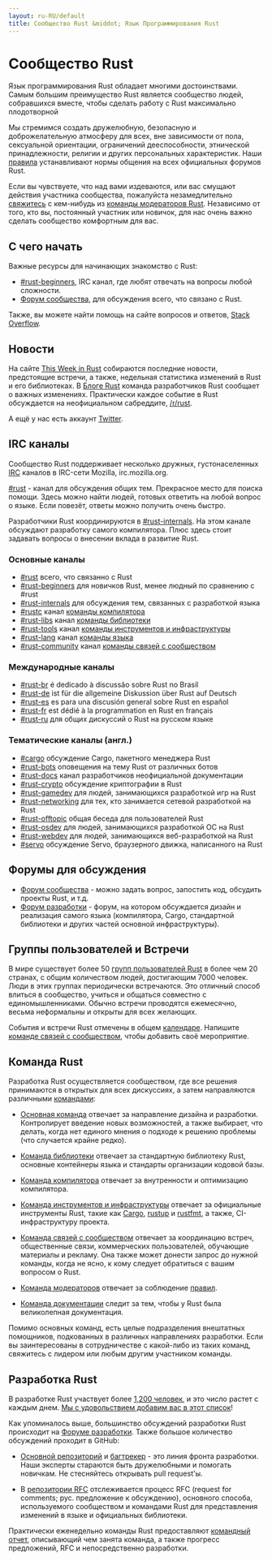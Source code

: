 ```yaml
---
layout: ru-RU/default
title: Сообщество Rust &middot; Язык Программирования Rust
---
```


# Сообщество Rust

Язык программирования Rust обладает многими достоинствами. Самым большим преимущество Rust является сообщество людей, собравшихся вместе, чтобы сделать работу с Rust максимально плодотворной

Мы стремимся создать дружелюбную, безопасную и
доброжелательную атмосферу для всех, вне зависимости от пола, сексуальной
ориентации, ограничений дееспособности, этнической принадлежности,
религии и других персональных характеристик. Наши [правила][coc]
устанавливают нормы общения на всех официальных форумов Rust.

Если вы чувствуете, что над вами издеваются, или
вас смущают действия участника сообщества, пожалуйста незамедлительно
[свяжитесь][mod_team_email] с кем-нибудь из
[команды модераторов Rust][mod_team]. Независимо от того, кто вы, постоянный
участник или новичок, для нас очень важно сделать сообщество комфортным для
вас.

[coc]: https://www.rust-lang.org/conduct.html
[mod_team]: https://www.rust-lang.org/team.html#Moderation
[mod_team_email]: mailto:rust-mods@rust-lang.org

## С чего начать

Важные ресурсы для начинающих знакомство с Rust:

- [#rust-beginners][beginners_irc], IRC канал, где любят
  отвечать на вопросы любой сложности.
- [Форум сообщества][users_forum], для обсуждения всего, что связано с Rust.

Также, вы можете найти помощь на сайте вопросов и ответов, [Stack Overflow][stack_overflow].

[stack_overflow]: https://ru.stackoverflow.com/questions/tagged/rust


## Новости

На сайте [This Week in Rust][twir] собираются последние
новости, предстоящие встречи, а также, недельная статистика изменений в Rust
и его библиотеках. В [Блоге Rust][rust_blog]
команда разработчиков Rust сообщает о важных изменениях. Практически каждое событие
в Rust обсуждается на неофициальном сабреддите, [/r/rust][reddit].

А ещё у нас есть аккаунт [Twitter][twitter].

[twir]: https://this-week-in-rust.org/
[rust_blog]: http://blog.rust-lang.org/
[reddit]: https://www.reddit.com/r/rust
[reddit_coc]: https://www.reddit.com/r/rust/comments/2rvrzx/our_code_of_conduct_please_read/
[twitter]: https://twitter.com/rustlang

## IRC каналы

Сообщество Rust поддерживает несколько дружных,
густонаселенных [IRC] каналов в IRC-сети Mozilla, irc.mozilla.org.

[#rust][rust_irc] - канал для обсуждения общих тем. Прекрасное место для поиска помощи. Здесь можно найти людей,
готовых ответить на любой вопрос о языке. Если повезёт, ответы можно получить очень быстро.

Разработчики Rust координируются в [#rust-internals][internals_irc]. На этом канале обсуждают разработку самого компилятора. Плюс здесь стоит задавать вопросы о внесении вклада в развитие Rust.

### Основные каналы

- [#rust][rust_irc] всего, что связанно с Rust
- [#rust-beginners][beginners_irc] для новичков Rust, менее людный по сравнению с #rust
- [#rust-internals][internals_irc] для обсуждения тем, связанных с разработкой языка
- [#rustc][rustc_irc] канал [команды компилятора][compiler_team]
- [#rust-libs][libs_irc] канал [команды библиотеки][library_team]
- [#rust-tools][tools_irc] канал [команды инструментов и инфраструктуры][tool_team]
- [#rust-lang][lang_irc] канал [команды языка][language_team]
- [#rust-community][community_irc] канал [команды связей с сообществом][community_team]

### Международные каналы

- [#rust-br][br_irc] é dedicado à discussão sobre Rust no Brasil
- [#rust-de][de_irc] ist für die allgemeine Diskussion über Rust auf Deutsch
- [#rust-es][es_irc] es para una discusión general sobre Rust en español
- [#rust-fr][fr_irc] est dédié à la programmation en Rust en français
- [#rust-ru][ru_irc] для общих дискуссий о Rust на русском языке

### Тематические каналы (англ.)

- [#cargo][cargo_irc] обсуждение Cargo, пакетного менеджера Rust
- [#rust-bots][bots_irc] оповещения на тему Rust от различных ботов
- [#rust-docs][docs_irc] канал разработчиков неофициальной документации
- [#rust-crypto][crypto_irc] обсуждение криптографии в Rust
- [#rust-gamedev][gamedev_irc] для людей, занимающихся разработкой игр на Rust
- [#rust-networking][networking_irc] для тех, кто занимается сетевой разработкой на Rust
- [#rust-offtopic][offtopic_irc] общая беседа для пользователей Rust
- [#rust-osdev][osdev_irc] для людей, занимающихся разработкой ОС на Rust
- [#rust-webdev][webdev_irc] для людей, занимающихся веб-разработкой на Rust
- [#servo][servo_irc] обсуждение Servo, браузерного движка, написанного на Rust

[IRC]: https://en.wikipedia.org/wiki/Internet_Relay_Chat
[beginners_irc]: https://client00.chat.mibbit.com/?server=irc.mozilla.org&channel=%23rust-beginners
[bots_irc]: https://client00.chat.mibbit.com/?server=irc.mozilla.org&channel=%23rust-bots
[br_irc]: https://client00.chat.mibbit.com/?server=irc.mozilla.org&channel=%23rust-br
[cargo_irc]: https://client00.chat.mibbit.com/?server=irc.mozilla.org&channel=%23cargo
[community_irc]: https://client00.chat.mibbit.com/?server=irc.mozilla.org&channel=%23rust-community
[crypto_irc]: https://client00.chat.mibbit.com/?server=irc.mozilla.org&channel=%23rust-crypto
[de_irc]: https://client00.chat.mibbit.com/?server=irc.mozilla.org&channel=%23rust-de
[es_irc]: https://client00.chat.mibbit.com/?server=irc.mozilla.org&channel=%23rust-es
[fr_irc]: https://client00.chat.mibbit.com/?server=irc.mozilla.org&channel=%23rust-fr
[gamedev_irc]: https://client00.chat.mibbit.com/?server=irc.mozilla.org&channel=%23rust-gamedev
[internals_irc]: https://client00.chat.mibbit.com/?server=irc.mozilla.org&channel=%23rust-internals
[lang_irc]: https://client00.chat.mibbit.com/?server=irc.mozilla.org&channel=%23rust-lang
[libs_irc]: https://client00.chat.mibbit.com/?server=irc.mozilla.org&channel=%23rust-libs
[networking_irc]: https://client00.chat.mibbit.com/?server=irc.mozilla.org&channel=%23rust-networking
[offtopic_irc]: https://client00.chat.mibbit.com/?server=irc.mozilla.org&channel=%23rust-offtopic
[osdev_irc]: https://client00.chat.mibbit.com/?server=irc.mozilla.org&channel=%23rust-osdev
[ru_irc]: https://client00.chat.mibbit.com/?server=irc.mozilla.org&channel=%23rust-ru
[rust_irc]: https://client00.chat.mibbit.com/?server=irc.mozilla.org&channel=%23rust
[rustc_irc]: https://client00.chat.mibbit.com/?server=irc.mozilla.org&channel=%23rustc
[servo_irc]: https://client00.chat.mibbit.com/?server=irc.mozilla.org&channel=%23servo
[tools_irc]: https://client00.chat.mibbit.com/?server=irc.mozilla.org&channel=%23rust-tools
[webdev_irc]: https://client00.chat.mibbit.com/?server=irc.mozilla.org&channel=%23rust-webdev
[docs_irc]: https://client00.chat.mibbit.com/?server=irc.mozilla.org&channel=%23rust-docs

## Форумы для обсуждения

- [Форум сообщества][users_forum] - можно задать вопрос,
  запостить код, обсудить проекты Rust, и т.д.
- [Форум разработки][internals_forum] - форум, на котором обсуждается дизайн
  и реализация самого языка (компилятора, Cargo, стандартной библиотеки
  и других частей основной инфраструктуры).

[users_forum]: https://users.rust-lang.org/
[internals_forum]: https://internals.rust-lang.org/

## Группы пользователей и Встречи

В мире существует более 50 [групп пользователей Rust][user_group] в
более чем 20 странах, с общим количеством людей, достигающим 7000
человек. Люди в этих группах периодически встречаются. Это отличный
способ влиться в сообщество, учиться и общаться совместно с
единомышленниками. Обычно встречи проводятся ежемесячно, весьма
неформальны и открыты для всех желающих.

События и встречи Rust отмечены в общем [календаре][calendar].
Напишите [команде связей с сообществом][community_team], чтобы
добавить своё мероприятие.

[user_group]: ./user-groups.html
[calendar]: https://www.google.com/calendar/embed?src=apd9vmbc22egenmtu5l6c5jbfc@group.calendar.google.com

## Команда Rust

Разработка Rust осуществляется сообществом, где все решения принимаются
в открытых для всех дискуссиях, а затем направляются различными [командами][teams]:

* [Основная команда][core_team] отвечает за направление дизайна
  и разработки. Контролирует введение новых возможностей, а также
  выбирает, что делать, когда нет единого мнения о подходе к решению проблемы
  (что случается крайне редко).

* [Команда библиотеки][library_team] отвечает за стандартную
  библиотеку Rust, основные контейнеры языка и стандарты организации
  кодовой базы.

* [Команда компилятора][compiler_team] отвечает за внутренности
  и оптимизацию компилятора.

* [Команда инструментов и инфраструктуры][tool_team] отвечает за
  официальные инструменты Rust, такие как [Cargo], [rustup] и [rustfmt],
  а также, CI-инфраструктуру проекта.

[Cargo]: https://crates.io
[rustup]: https://www.rustup.rs
[rustfmt]: https://github.com/rust-lang-nursery/rustfmt

* [Команда связей с сообществом][community_team] отвечает за координацию
  встреч, общественные связи, коммерческих пользователей, обучающие материалы и рекламу.
  Она также может донести запрос до нужной команды, когда не ясно, к кому
  следует обратиться с вашим вопросом о Rust.

* [Команда модераторов][mod_team] отвечает за соблюдение [правил][coc].

* [Команда документации][doc_team] следит за тем, чтобы у Rust была
  великолепная документация.

Помимо основных команд, есть целые подразделения внештатных помощников, подкованных в различных направлениях разработки. Если вы заинтересованы
в сотрудничестве с какой-либо из таких команд, свяжитесь с лидером или
любым другим участником команды.

[teams]: https://www.rust-lang.org/team.html
[core_team]: https://www.rust-lang.org/team.html#Core
[language_team]: https://www.rust-lang.org/team.html#Language-design
[library_team]: https://www.rust-lang.org/team.html#Library
[compiler_team]: https://www.rust-lang.org/team.html#Compiler
[tool_team]: https://www.rust-lang.org/team.html#Tooling-and-infrastructure
[community_team]: https://www.rust-lang.org/team.html#Community
[mod_team]: https://www.rust-lang.org/team.html#Moderation
[doc_team]: https://www.rust-lang.org/en-US/team.html#Documentation-team

## Разработка Rust

В разработке Rust участвует более [1,200 человек][authors], и это число растет
с каждым днем. [Мы с удовольствием добавим вас в этот список][contribute]!

Как упоминалось выше, большинство обсуждений разработки Rust происходит на
[Форуме разработки][internals_forum]. Также большое количество обсуждений
проходит в GitHub:

- [Основной репозиторий][github] и [багтрекер][issue_tracking] - это
  линия фронта разработки. Наши эксперты стараются быть дружелюбными
  и помогать новичкам. Не стесняйтесь открывать pull request'ы.

- В [репозитории RFC][rfcs] отслеживается процесс RFC (request for comments; рус. предложение к обсуждению),
  основного способа, используемого сообществом и командами Rust для
  представления изменений в языке и официальных библиотеки.

Практически еженедельно команды Rust предоставляют [командный отчет][team_reports],
описывающий чем занята команда, а также прогресс предложений, RFC и непосредственно разработки.

[authors]: https://github.com/rust-lang/rust/blob/88397e092e01b6043b6f65772710dfe0e59056c5/AUTHORS.txt
[contribute]: contribute.html
[github]: https://github.com/rust-lang/rust
[rfcs]: https://github.com/rust-lang/rfcs
[team_reports]: https://github.com/rust-lang/subteams
[issue_tracking]: https://github.com/rust-lang/rust/issues
